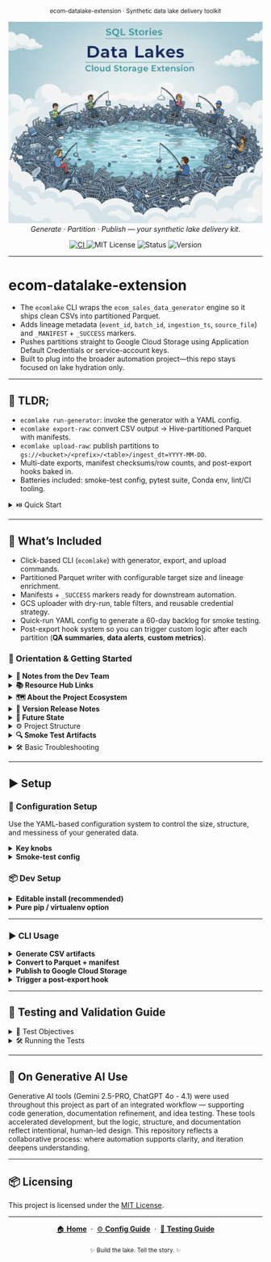 <p align="center">
  <sub>ecom-datalake-extension · Synthetic data lake delivery toolkit</sub>
</p>
<p align="center">
  <img src="docs/img/datalakes_banner.png" width="1000"/>
  <br>
  <em>Generate · Partition · Publish — your synthetic lake delivery kit.</em>
</p>

<p align="center">
  <a href="https://github.com/G-Schumacher44/ecom-datalake-exten/actions/workflows/ci.yml">
    <img alt="CI" src="https://github.com/G-Schumacher44/ecom-datalake-exten/actions/workflows/ci.yml/badge.svg?branch=main&event=push">
  </a>
  <img alt="MIT License" src="https://img.shields.io/badge/license-MIT-blue">
  <img alt="Status" src="https://img.shields.io/badge/status-alpha-lightgrey">
  <img alt="Version" src="https://img.shields.io/badge/version-v0.1.0-blueviolet">
</p>

---

# ecom-datalake-extension
- The `ecomlake` CLI wraps the `ecom_sales_data_generator` engine so it ships clean CSVs into partitioned Parquet.
- Adds lineage metadata (`event_id`, `batch_id`, `ingestion_ts`, `source_file`) and `_MANIFEST` + `_SUCCESS` markers.
- Pushes partitions straight to Google Cloud Storage using Application Default Credentials or service-account keys.
- Built to plug into the broader automation project—this repo stays focused on lake hydration only.

___

## 🧩 TLDR;

- `ecomlake run-generator`: invoke the generator with a YAML config.
- `ecomlake export-raw`: convert CSV output → Hive-partitioned Parquet with manifests.
- `ecomlake upload-raw`: publish partitions to `gs://<bucket>/<prefix>/<table>/ingest_dt=YYYY-MM-DD`.
- Multi-date exports, manifest checksums/row counts, and post-export hooks baked in.
- Batteries included: smoke-test config, pytest suite, Conda env, lint/CI tooling.

<details>
<summary> ⏯️ Quick Start</summary>

1. Clone the repository *(or install directly from git)*  
   ```bash
   git clone https://github.com/G-Schumacher44/ecom-datalake-exten.git
   cd ecom-datalake-exten

   # or skip cloning and install straight into an env:
   pip install git+https://github.com/G-Schumacher44/ecom-datalake-exten.git[gcs]
   ```

2. Run the CLI      
    ```bash
    conda env create -f environment.yml
    conda activate ecom-datalake-exten

    pip install -e '.[gcs]'
    pip install -e '../ecom_sales_data_generator'
    # or install from git when integrating elsewhere:
    # pip install git+https://github.com/G-Schumacher44/ecom-datalake-exten.git[gcs]

    ecomlake run-generator \
      --config gen_config/ecom_sales_gen_quick.yaml \
      --artifact-root artifacts \
      --messiness-level none \
      --generator-src ../ecom_sales_data_generator/src

    ecomlake export-raw \
      --source artifacts/raw_run_<TIMESTAMP> \
      --target output/raw \
      --ingest-date 2024-02-15

    ecomlake upload-raw \
      --source output/raw \
      --bucket gcs-automation-project-raw \
      --prefix ecom/raw \
      --ingest-date 2024-02-15
    ```
</details>

---

## 📐 What’s Included

- Click-based CLI (`ecomlake`) with generator, export, and upload commands.
- Partitioned Parquet writer with configurable target size and lineage enrichment.
- Manifests + `_SUCCESS` markers ready for downstream automation.
- GCS uploader with dry-run, table filters, and reusable credential strategy.
- Quick-run YAML config to generate a 60-day backlog for smoke testing.
- Post-export hook system so you can trigger custom logic after each partition (**QA summaries**, **data alerts**, **custom metrics**).


### 🧭 Orientation & Getting Started

<details>
<summary><strong>🧠 Notes from the Dev Team</strong></summary>
<br>

I built this CLI as a drop-in task for Cloud Run and Cloud Scheduler. The data generator repo handles logic, while this one handles lake plumbing — transforming raw CSVs into structured Parquet and pushing them to cloud storage with clean lineage.

Everything stays modular and agnostic by design. Swap out buckets, prefixes, or configs, and it just works. No code rewrites, no hidden dependencies — just lightweight, portable lake hydration..

</details>

<details><summary><strong>📚 Resource Hub Links</strong></summary>
<br>

- **Lake Resources**
  - [Lake Config Guide](docs/resource_hub/datalakes_extention/CONFIG_GUIDE.md)
  - [Testing Guide](docs/resource_hub/TESTING_GUIDE.md)
- **Generator Resources**
  - [Generator README](docs/resource_hub/README_generator.md)
  - [Generator Config Guide](docs/resource_hub/CONFIG_GUIDE_generator.md)
  - [Database Schema Reference](docs/resource_hub/database_schema_reference.md)

</details>

<details>

<summary><strong>🗺️ About the Project Ecosystem</strong></summary>

This repository is one part of a larger, interconnected set of projects. Here’s how they fit together:

* **ecom_sales_data_generator** `(The Engine)`  
  Generates realistic, relational ecommerce datasets. This extension imports it and keeps that repo focused on synthesis.
* **ecom-datalake-exten** `(This Repo · The Lake Layer)`  
  Converts generator output to Parquet, attaches lineage, and publishes to raw/bronze buckets.
* **Automation repo** `(The Orchestrator)`  
  Schedules backlog + streaming-style runs, triggers BigQuery loads/merges, and manages downstream DAGs.

</details>

<details>
<summary><strong>🫆 Version Release Notes</strong></summary>

### ✅ v0.1.0 (Current)
- Multi-date exports with enriched manifests (row counts + checksums).
- Post-export hook framework for custom QA/metrics.
- CLI lint/CI pipeline, black/ruff configuration, and pre-commit support.
- Resource hub documentation for configs, schema, and generator usage.

</details>

<details>
<summary><strong>💪 Future State</strong></summary>

- Auto-tune partition sizing: expose a flag that sets target Parquet filesize by MB and automatically adjusts rows-per-chunk per table so users don’t have to tweak YAML volumes for file sizing.
- Improve usability checks: add a “doctor” command or pre-flight validator that confirms config files exist, the generator package is importable, output directories are writable, and GCS credentials are present before running full flows.

</details>

<details>
<summary>⚙️ Project Structure</summary>

```
ecom-datalake-exten/
├── docs/
│   └── img/
│       └── datalakes_banner.png
├── gen_config/
│   ├── ecom_sales_gen_quick.yaml
│   └── ecom_sales_gen_template.yaml
├── src/
│   └── ecom_datalake_extension/
│       ├── __init__.py
│       ├── cli.py
│       ├── config.py
│       ├── gcs_uploader.py
│       ├── generator_runner.py
│       ├── lineage.py
│       ├── manifest.py
│       ├── parquet_writer.py
│       └── utils.py
├── tests/
│   ├── test_cli_export.py
│   ├── test_gcs_upload.py
│   └── test_parquet_writer.py
├── environment.yml
├── pyproject.toml
└── README.md
```

</details>

<details>

<summary><strong>🔍 Smoke Test Artifacts</strong></summary> 

- `artifacts/` and `output/` are ignored in git and hold generator CSV + Parquet exports.
- Use `gen_config/ecom_sales_gen_quick.yaml` for fast local runs; swap in the full template for production-scale backlogs.

</details>

<details>

<summary>🛠️ Basic Troubleshooting</summary>

- `ModuleNotFoundError: tests.qa_tests`: install the generator repo (`pip install -e ../ecom_sales_data_generator`) or pass `--generator-src ../ecom_sales_data_generator/src`.
- `google-cloud-storage` missing: install extra (`pip install -e '.[gcs]'`) or work in dry-run mode.
- Upload auth issues: run `gcloud auth application-default login` or set `GOOGLE_APPLICATION_CREDENTIALS` to a service-account JSON fetched from Secret Manager.

</details>

---

## ▶️ Setup 

### 🔩 Configuration Setup

Use the YAML-based configuration system to control the size, structure, and messiness of your generated data.

<details>
<summary><strong>Key knobs</strong></summary>

- `lookup_config` controls customers/products volume.
- `parameters.order_days_back` defines backlog length (default 60 days in quick config).
- `parameters.conversion_rate`, `seasonal_factors`, and `return_rate` tune realism.

</details>

<details>
<summary><strong>Smoke-test config</strong></summary>

- `gen_config/ecom_sales_gen_quick.yaml` keeps runtime light (~60 day history, ~6k customers, ~12k carts).
- The full template mirrors the generator repo’s production settings (1-year history, larger volumes).

</details>

### 📦 Dev Setup
<details>
<summary><strong>Editable install (recommended)</strong></summary>
<br>

```bash
conda env create -f environment.yml
conda activate ecom-datalake-exten
pip install -e '.[gcs]'
pip install -e '../ecom_sales_data_generator'
pip install pre-commit
pre-commit install
```

</details>

<details>
<summary><strong>Pure pip / virtualenv option</strong></summary>
<br>

```bash
python -m venv .venv
source .venv/bin/activate
pip install -e '.[gcs]'
pip install -e '../ecom_sales_data_generator'
```

</details>

___

### ▶️ CLI Usage
<details>
<summary><strong>Generate CSV artifacts</strong></summary>
<br>

```bash
ecomlake run-generator \
  --config gen_config/ecom_sales_gen_quick.yaml \
  --artifact-root artifacts \
  --messiness-level none \
  --generator-src ../ecom_sales_data_generator/src
```

</details>

<details>
<summary><strong>Convert to Parquet + manifest</strong></summary>
<br>

```bash
ecomlake export-raw \
  --source artifacts/raw_run_20251019T173945Z \
  --target output/raw \
  --ingest-date 2024-02-15 \
  --target-size-mb 10

# or run multiple partitions in one shot
ecomlake export-raw \
  --source artifacts/raw_run_20251019T173945Z \
  --target output/raw \
  --dates 2024-02-15,2024-02-16 \
  --post-export-hook analytics.metrics:record_partition
```

</details>

<details>
<summary><strong>Publish to Google Cloud Storage</strong></summary>
<br>

```bash
gcloud auth application-default login  # or set GOOGLE_APPLICATION_CREDENTIALS
ecomlake upload-raw \
  --source output/raw \
  --bucket gcs-automation-project-raw \
  --prefix ecom/raw \
  --ingest-date 2024-02-15 \
  --dry-run  # remove flag when ready to push
# resulting GCS path: gs://gcs-automation-project-raw/ecom/raw/orders/ingest_dt=2024-02-15/
```

</details>

<details>
<summary><strong>Trigger a post-export hook</strong></summary>
<br>

```bash
ecomlake export-raw \
  --source artifacts/raw_run_<TIMESTAMP> \
  --target output/raw \
  --ingest-date 2024-02-15 \
  --post-export-hook analytics.metrics:record_partition
```

</details>

___

## 🧪 Testing and Validation Guide

<details>
<summary>🎯 Test Objectives</summary>

- Validate Parquet writer adds lineage columns and event-date metadata.
- Ensure CLI export command emits `_SUCCESS` + `_MANIFEST` and Parquet with event IDs.
- Mock upload flow so GCS credentials are never required in tests.

</details>

<details>
<summary>🛠️ Running the Tests</summary>

```bash
pip install -e '.[dev]'
pytest
```

</details>

___

## 🤝 On Generative AI Use

Generative AI tools (Gemini 2.5-PRO, ChatGPT 4o - 4.1) were used throughout this project as part of an integrated workflow — supporting code generation, documentation refinement, and idea testing. These tools accelerated development, but the logic, structure, and documentation reflect intentional, human-led design. This repository reflects a collaborative process: where automation supports clarity, and iteration deepens understanding.

---

## 📦 Licensing

This project is licensed under the [MIT License](LICENSE).

___

<p align="center">
  <a href="README.md">🏠 <b>Home</b></a>
  &nbsp;·&nbsp;
  <a href="docs/resource_hub/datalakes_extention/CONFIG_GUIDE.md">⚙️ <b>Config Guide</b></a>
  &nbsp;·&nbsp;
  <a href="docs/resource_hub/datalakes_extention/TESTING_GUIDE.md">🧪 <b>Testing Guide</b></a>
</p>

<p align="center">
  <sub>✨ Build the lake. Tell the story. ✨</sub>
</p>
